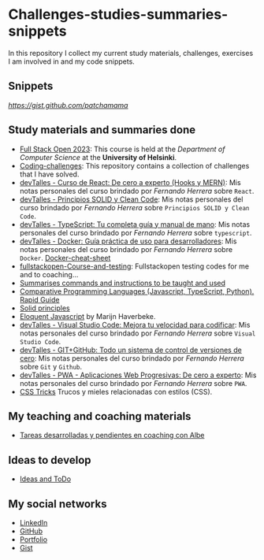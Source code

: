 # Challenges-studies-summaries-snippets

In this repository I collect my current study materials, challenges, exercises I am involved in and my code snippets.

## Snippets

_https://gist.github.com/patchamama_

## Study materials and summaries done

- [Full Stack Open 2023](https://github.com/patchamama/fullstackopen-2023): This course is held at the _Department of Computer Science_ at the **University of Helsinki**.
- [Coding-challenges](https://github.com/patchamama/coding-challenges): This repository contains a collection of challenges that I have solved.
- [devTalles - Curso de React: De cero a experto (Hooks y MERN)](https://github.com/patchamama/devtalles-react): Mis notas personales del curso brindado por _Fernando Herrera_ sobre `React`.
- [devTalles - Principios SOLID y Clean Code](https://github.com/patchamama/devtalles-principios-solid-clean-code): Mis notas personales del curso brindado por _Fernando Herrera_ sobre `Principios SOLID y Clean Code`.
- [devTalles - TypeScript: Tu completa guía y manual de mano](https://github.com/patchamama/devtalles-typescript): Mis notas personales del curso brindado por _Fernando Herrera_ sobre `typescript`.
- [devTalles - Docker: Guía práctica de uso para desarrolladores](https://github.com/patchamama/devtalles-Docker-gu-a-pr-ctica-para-desarrolladores): Mis notas personales del curso brindado por _Fernando Herrera_ sobre `Docker`. [Docker-cheat-sheet](https://devtalles.com/files/docker-cheat-sheet.pdf)
- [fullstackopen-Course-and-testing](https://github.com/patchamama/fullstackopen-Course-and-testing): Fullstackopen testing codes for me and to coaching...
- [Summarises commands and instructions to be taught and used](https://github.com/patchamama/shortcuts-commands-resume)
- [Comparative Programming Languages (Javascript, TypeScript, Python). Rapid Guide](https://github.com/patchamama/Comparative-Programming-Languages-Essentials-JS-TS-Python)
- [Solid principles](devtalles.com/files/presentations/solid/solid.pdf)
- [Eloquent Javascript](https://github.com/patchamama/eloquent-javascript-es_soluciones) by Marijn Haverbeke.
- [devTalles - Visual Studio Code: Mejora tu velocidad para codificar](https://github.com/patchamama/devtalles-Visual_Studio_Code_Mejora_tu_velocidad_para_codificar): Mis notas personales del curso brindado por _Fernando Herrera_ sobre `Visual Studio Code`.
- [devTalles - GIT+GitHub: Todo un sistema de control de versiones de cero](https://github.com/patchamama/DevTalles-GIT-GitHub-Todo-un-sistema-de-control-de-versiones-de-cero): Mis notas personales del curso brindado por _Fernando Herrera_ sobre `Git` y `Github`.
- [devTalles - PWA - Aplicaciones Web Progresivas: De cero a experto](https://github.com/patchamama/devTalles-PWA-Aplicaciones-Web-Progresivas-De-cero-a-experto): Mis notas personales del curso brindado por _Fernando Herrera_ sobre `PWA`.
- [CSS Tricks](https://github.com/patchamama/css-tricks) Trucos y mieles relacionadas con estilos (CSS).

## My teaching and coaching materials

- [Tareas desarrolladas y pendientes en coaching con Albe](https://github.com/patchamama/tareas-pendientes-con-Albe)

## Ideas to develop

- [Ideas and ToDo](https://github.com/patchamama/ideas)

## My social networks

- [LinkedIn](https://www.linkedin.com/in/armandourquiola/)
- [GitHub](https://github.com/patchamama)
- [Portfolio](https://urquiola.dev)
- [Gist](https://gist.github.com/patchamama)
